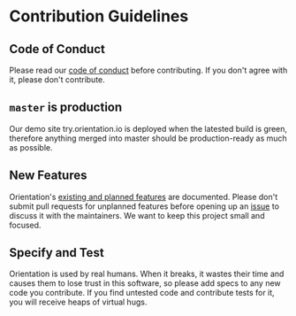 # Contribution Guidelines

## Code of Conduct 
Please read our [code of conduct](CODE_OF_CONDUCT.md) before contributing. 
If you don't agree with it, please don't contribute.

## `master` is production
Our demo site try.orientation.io is deployed when the latested build is green,
therefore anything merged into master should be production-ready as much as possible.

## New Features
Orientation's [existing and planned features](doc/FEATURES.md) are documented. Please 
don't submit pull requests for unplanned features before opening up an [issue](https://github.com/orientation/orientation/issues/new)
to discuss it with the maintainers. We want to keep this project small and focused.

## Specify and Test
Orientation is used by real humans. When it breaks, it wastes their time and causes them 
to lose trust in this software, so please add specs to any new code you contribute. If 
you find untested code and contribute tests for it, you will receive heaps of virtual hugs.
